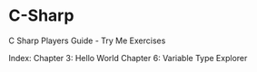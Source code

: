 # C-Sharp

C Sharp Players Guide - Try Me Exercises

Index:
Chapter 3: Hello World
Chapter 6: Variable Type Explorer
